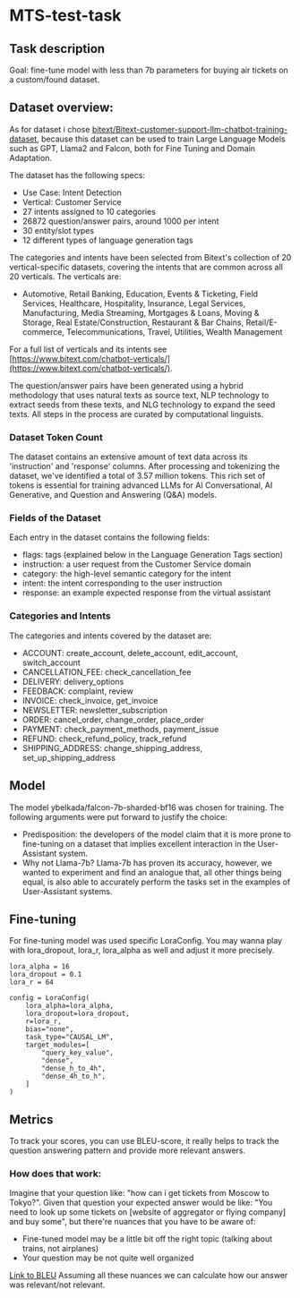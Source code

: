 # MTS-test-task

## Task description

Goal: fine-tune model with less than 7b parameters for buying air tickets on a custom/found dataset.  

## Dataset overview:

As for dataset i chose [bitext/Bitext-customer-support-llm-chatbot-training-dataset](https://huggingface.co/datasets/bitext/Bitext-customer-support-llm-chatbot-training-dataset/blob/main/README.md), because
this dataset can be used to train Large Language Models such as GPT, Llama2 and Falcon, both for Fine Tuning and Domain Adaptation.

The dataset has the following specs:

- Use Case: Intent Detection
- Vertical: Customer Service
- 27 intents assigned to 10 categories
- 26872 question/answer pairs, around 1000 per intent
- 30 entity/slot types
- 12 different types of language generation tags

The categories and intents have been selected from Bitext's collection of 20 vertical-specific datasets, covering the intents that are common across all 20 verticals. The verticals are:

- Automotive, Retail Banking, Education, Events & Ticketing, Field Services, Healthcare, Hospitality, Insurance, Legal Services, Manufacturing, Media Streaming, Mortgages & Loans, Moving & Storage, Real Estate/Construction, Restaurant & Bar Chains, Retail/E-commerce, Telecommunications, Travel, Utilities, Wealth Management

For a full list of verticals and its intents see [https://www.bitext.com/chatbot-verticals/](https://www.bitext.com/chatbot-verticals/).

The question/answer pairs have been generated using a hybrid methodology that uses natural texts as source text, NLP technology to extract seeds from these texts, and NLG technology to expand the seed texts. All steps in the process are curated by computational linguists.

### Dataset Token Count

The dataset contains an extensive amount of text data across its 'instruction' and 'response' columns. After processing and tokenizing the dataset, we've identified a total of 3.57 million tokens. This rich set of tokens is essential for training advanced LLMs for AI Conversational, AI Generative, and Question and Answering (Q&A) models.

### Fields of the Dataset

Each entry in the dataset contains the following fields:

- flags: tags (explained below in the Language Generation Tags section)
- instruction: a user request from the Customer Service domain
- category: the high-level semantic category for the intent
- intent: the intent corresponding to the user instruction
- response: an example expected response from the virtual assistant

### Categories and Intents

The categories and intents covered by the dataset are:

- ACCOUNT: create_account, delete_account, edit_account, switch_account
- CANCELLATION_FEE: check_cancellation_fee
- DELIVERY: delivery_options
- FEEDBACK: complaint, review
- INVOICE: check_invoice, get_invoice
- NEWSLETTER: newsletter_subscription
- ORDER: cancel_order, change_order, place_order
- PAYMENT: check_payment_methods, payment_issue
- REFUND: check_refund_policy, track_refund
- SHIPPING_ADDRESS: change_shipping_address, set_up_shipping_address

## Model
The model ybelkada/falcon-7b-sharded-bf16 was chosen for training. The following arguments were put forward to justify the choice: 
- Predisposition: the developers of the model claim that it is more prone to fine-tuning on a dataset that implies excellent interaction in the User-Assistant system.
- Why not Llama-7b? Llama-7b has proven its accuracy, however, we wanted to experiment and find an analogue that, all other things being equal, is also able to accurately perform the tasks set in the examples of User-Assistant systems.

## Fine-tuning
For fine-tuning model was used specific LoraConfig. You may wanna play with lora_dropout, lora_r, lora_alpha as well and adjust it more precisely.
```
lora_alpha = 16
lora_dropout = 0.1
lora_r = 64

config = LoraConfig(
    lora_alpha=lora_alpha,
    lora_dropout=lora_dropout,
    r=lora_r,
    bias="none",
    task_type="CAUSAL_LM",
    target_modules=[
        "query_key_value",
        "dense",
        "dense_h_to_4h",
        "dense_4h_to_h",
    ]
)
```
## Metrics
To track your scores, you can use BLEU-score, it really helps to track the question answering pattern and provide more relevant answers. 
### How does that work:
Imagine that your question like: "how can i get tickets from Moscow to Tokyo?". Given that question your expected answer would be like: "You need to look up some tickets on [website of aggregator or flying company] and buy some", but there're nuances that you have to be aware of:
- Fine-tuned model may be a little bit off the right topic (talking about trains, not airplanes)
- Your question may be not quite well organized

[Link to BLEU](https://www.digitalocean.com/community/tutorials/bleu-score-in-python) Assuming all these nuances we can calculate how our answer was relevant/not relevant.
